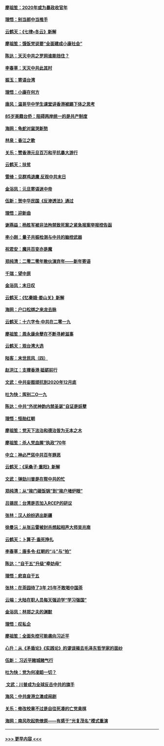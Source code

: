 #### [廖祖笙：2020年或为暴政收官年](../pages/nsc993/n11768216.md?t=01051501) 
#### [理悟：别当郎中当推手](../pages/nsc993/n11768243.md?t=01051501) 
#### [云鹤天：《七律▪冬云》新解](../pages/nsc993/n11768204.md?t=01051501) 
#### [廖祖笙：饿饭党说要“全面建成小康社会”](../pages/nsc993/n11767482.md?t=01051501) 
#### [陈达：天灭中共之罗网谁能挡住？](../pages/nsc993/n11767465.md?t=01051501) 
#### [李春草：天灭中共此其时](../pages/nsc993/n11767452.md?t=01051501) 
#### [振玉：寄语台湾](../pages/nsc993/n11767432.md?t=01051501) 
#### [理悟：小康在何方](../pages/nsc993/n11767394.md?t=01051501) 
#### [唐风：温哥华中学生课堂讲香港被踢下体之思考](../pages/nsc993/n11766848.md?t=01051501) 
#### [85岁美籍台侨：阻碍两岸统一的是共产制度](../pages/nsc993/n11765043.md?t=01051501) 
#### [海网：龟蛇对鼠哭新愁](../pages/nsc993/n11764895.md?t=01051501) 
#### [林泉：香江之歌](../pages/nsc993/n11764415.md?t=01051501) 
#### [关乐：赞香港元旦百万和平抗暴大游行](../pages/nsc993/n11764382.md?t=01051501) 
#### [云鹤天：扶贫](../pages/nsc993/n11764245.md?t=01051501) 
#### [雪绮：见群鸡退鹰  反观中共末日](../pages/nsc993/n11762112.md?t=01051501) 
#### [金浴凤：元旦寄语迷中帝](../pages/nsc993/n11761788.md?t=01051501) 
#### [伍新：贺中华民国《反渗透法》通过](../pages/nsc993/n11761994.md?t=01051501) 
#### [理悟：迎新曲](../pages/nsc993/n11761152.md?t=01051501) 
#### [谢燕益：杨胜军被非法拘禁致死案之紧急报案举报控告函](../pages/nsc993/n11756134.md?t=01051501) 
#### [李小刚：量子共振检测与中共的脑控武器](../pages/nsc993/n11754518.md?t=01051501) 
#### [祝君安：魔共百变亦是魔](../pages/nsc993/n11754469.md?t=01051501) 
#### [郑纯清：二零二零年散伙演弃年——新年寄语](../pages/nsc993/n11754195.md?t=01051501) 
#### [千瑞：望中原](../pages/nsc993/n11754159.md?t=01051501) 
#### [金浴凤：末日叹](../pages/nsc993/n11752359.md?t=01051501) 
#### [云鹤天：《忆秦娥‧娄山关》新解](../pages/nsc993/n11752348.md?t=01051501) 
#### [海网：户口松绑之来龙去脉](../pages/nsc993/n11752328.md?t=01051501) 
#### [云鹤天：十六字令‧中共在二零一九](../pages/nsc993/n11752305.md?t=01051501) 
#### [廖祖笙：周永康余孽在不断寻衅滋事](../pages/nsc993/n11751013.md?t=01051501) 
#### [云鹤天：观台湾大选](../pages/nsc993/n11751007.md?t=01051501) 
#### [陆客：末世民风（四）](../pages/nsc993/n11749203.md?t=01051501) 
#### [赵洪江：支撑香港 砥砺前行](../pages/nsc993/n11748482.md?t=01051501) 
#### [文武：中共妄图顽抗到2020年12月底](../pages/nsc993/n11748446.md?t=01051501) 
#### [吐为快：挥别二O一九](../pages/nsc993/n11748411.md?t=01051501) 
#### [陈达：中共“外扰神韵内禁圣诞”自证是妖孽](../pages/nsc993/n11748226.md?t=01051501) 
#### [理悟：怪胎红朝](../pages/nsc993/n11748206.md?t=01051501) 
#### [廖祖笙：党天下法治和德治皆为无本之木](../pages/nsc993/n11748135.md?t=01051501) 
#### [廖祖笙：杀人党血腥“执政”70年](../pages/nsc993/n11745144.md?t=01051501) 
#### [中立：神必严惩中共百年罪恶](../pages/nsc993/n11744970.md?t=01051501) 
#### [云鹤天：《采桑子‧重阳》新解](../pages/nsc993/n11744948.md?t=01051501) 
#### [文武：弹劾川普是在帮中共的忙](../pages/nsc993/n11744758.md?t=01051501) 
#### [郑纯清：从“挨门砸饭锅”到“挨户堵炉眼”](../pages/nsc993/n11744745.md?t=01051501) 
#### [吕锡民：台湾是否加入RCEP的研议](../pages/nsc993/n11744701.md?t=01051501) 
#### [张林：汉人纷纷逃出新疆](../pages/nsc993/n11743530.md?t=01051501) 
#### [徐曼沅：从张云雷被封杀想起相声大师吴兆南](../pages/nsc993/n11741816.md?t=01051501) 
#### [云鹤天：卜算子‧垂死挣扎](../pages/nsc993/n11739956.md?t=01051501) 
#### [李春草：唐多令‧红朝的“斗”与“拍”](../pages/nsc993/n11739830.md?t=01051501) 
#### [陈达：“自干五”升级“牵妨母”](../pages/nsc993/n11739724.md?t=01051501) 
#### [理悟：悲哀自干五](../pages/nsc993/n11739547.md?t=01051501) 
#### [张林：在茶园待了3年 25年不敢喝中国茶](../pages/nsc993/n11739240.md?t=01051501) 
#### [云端：大陆在职人员每天强迫学“学习强国”](../pages/nsc993/n11738735.md?t=01051501) 
#### [金浴凤：林郑之夫的渊默](../pages/nsc993/n11737735.md?t=01051501) 
#### [理悟：叹私企](../pages/nsc993/n11737715.md?t=01051501) 
#### [廖祖笙：全面失控可能袭向习近平](../pages/nsc993/n11737704.md?t=01051501) 
#### [心升：从《矛盾论》《实践论》的谬误揭去毛泽东哲学家的面纱](../pages/nsc993/n11736962.md?t=01051501) 
#### [伍新： 习近平赌城赌气行](../pages/nsc993/n11736929.md?t=01051501) 
#### [吐为快：党为何凌蹈一切？](../pages/nsc993/n11736915.md?t=01051501) 
#### [ 文武：川普成为全球反击中共的旗手](../pages/nsc993/n11736882.md?t=01051501) 
#### [海风：中共废港立澳成闹剧](../pages/nsc993/n11735857.md?t=01051501) 
#### [关乐：修改校章不过是自往死凑的亡党臭棋](../pages/nsc993/n11735097.md?t=01051501) 
#### [海网：南风吹起势燎原——有感于“光复茂名”模式重演](../pages/nsc993/n11732308.md?t=01051501) 

----
#### [ >>> 更早内容 <<< ](../indexes/nsc993-earlier.md)
